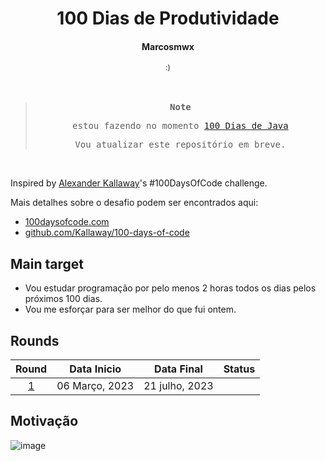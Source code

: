 <div align="center">
  <h1>100 Dias de Produtividade</h1>
  <h4>Marcosmwx</h4>
  <sub>:)</sub>
</div>

</br>
</br>

<samp align="center">

> **Note**
>
> estou fazendo no momento [100 Dias de Java](https://github.com/marcosmwx/100DaysOfCode)
>
> Vou atualizar este repositório em breve.

</samp>

</br>

Inspired by [Alexander Kallaway](https://github.com/Kallaway)'s #100DaysOfCode challenge.

Mais detalhes sobre o desafio podem ser encontrados aqui:

- [100daysofcode.com](http://100daysofcode.com/)
- [github.com/Kallaway/100-days-of-code](https://github.com/Kallaway/100-days-of-code)

## Main target

- Vou estudar programação por pelo menos 2 horas todos os dias pelos próximos 100 dias.
- Vou me esforçar para ser melhor do que fui ontem.

## Rounds

|         Round          |  Data Inicio    |      Data Final       |    Status    |
| :--------------------: | :-------------: | :------------------:  | :----------: |
| [1](README.md) | 06 Março, 2023  |    21 julho, 2023 |   | em processo  |


## Motivação

![image](https://user-images.githubusercontent.com/87791042/223279548-00acad27-752e-45bc-91fe-eaff0a7bd485.png)

</div>
